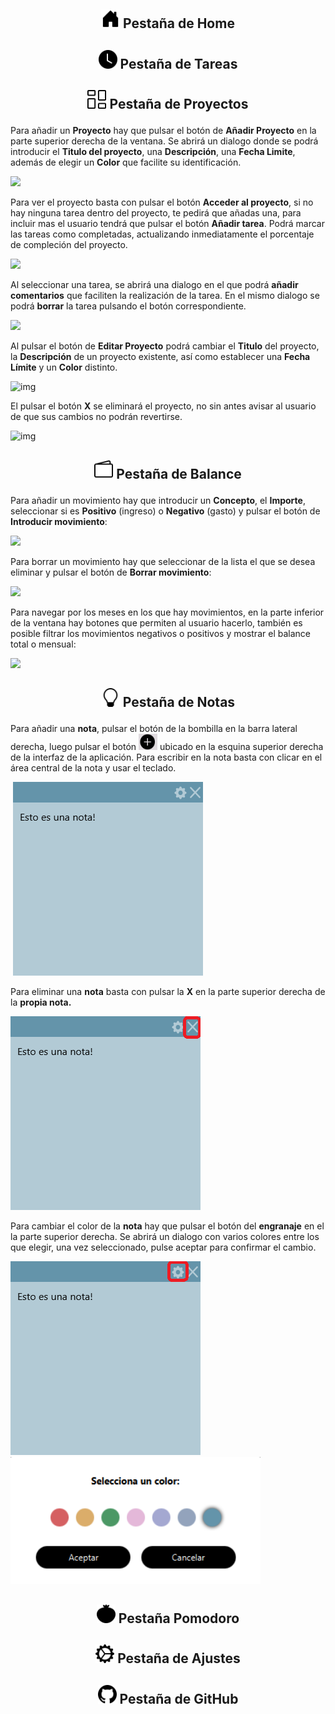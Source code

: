 ## <p align="center"><img src="/github_images/house-door-fill.svg" width="30" /> Pestaña de Home</p> 









## <p align="center"><img src="/github_images/clock-fill.svg" width="30" /> Pestaña de Tareas </p>





## <p align="center"><img src="/github_images/columns-gap.svg" width="30" /> Pestaña de Proyectos</p> 



Para añadir un **Proyecto** hay que pulsar el botón de **Añadir Proyecto** en la parte superior derecha de la ventana. Se abrirá un dialogo donde se podrá introducir el **Titulo del proyecto**, una **Descripción**, una **Fecha Limite**,  además de elegir un **Color** que facilite su identificación.



![](https://i.imgur.com/uLdFMIn.gif)



Para ver el proyecto basta con pulsar el botón **Acceder al proyecto**, si no hay ninguna tarea dentro del proyecto, te pedirá que añadas una, para incluir mas el usuario tendrá que pulsar el botón **Añadir tarea**. Podrá marcar las tareas como completadas, actualizando inmediatamente el porcentaje de compleción del proyecto.



![](https://i.imgur.com/1AWMqrM.gif)



Al seleccionar una tarea, se abrirá una dialogo en el que podrá **añadir comentarios** que faciliten la realización de la tarea. En el mismo dialogo se podrá **borrar** la tarea pulsando el botón correspondiente.



![](https://i.imgur.com/29fvBZw.gif)

Al pulsar el botón de **Editar Proyecto** podrá cambiar el **Titulo** del proyecto, la **Descripción** de un proyecto existente, así como establecer una **Fecha Límite** y un **Color** distinto.

![img](https://i.imgur.com/TtVFRXM.gif)



El pulsar el botón **X** se eliminará el proyecto, no sin antes avisar al usuario de que sus cambios no podrán revertirse.

![img](https://i.imgur.com/RzbGqvr.gif)

## <p align="center"><img src="/github_images/wallet2.svg" width="30" /> Pestaña de Balance</p> 





Para añadir un movimiento hay que introducir un **Concepto**, el **Importe**, seleccionar si es **Positivo** (ingreso) o **Negativo** (gasto) y pulsar el botón de **Introducir movimiento**:



![](https://i.imgur.com/WzD3D8s.gif)



Para borrar un movimiento hay que seleccionar de la lista el que se desea eliminar y pulsar el botón de **Borrar movimiento**:



![](https://i.imgur.com/JMCqL04.gif)



Para navegar por los meses en los que hay movimientos, en la parte inferior de la ventana hay botones que permiten al usuario hacerlo, también es posible filtrar los movimientos negativos o positivos y mostrar el balance total o mensual:



![](https://i.imgur.com/1cauxX1.gif)





## <p align="center"><img src="/github_images/lightbulb.svg" width="30"/> Pestaña de Notas</p>





Para añadir una **nota**, pulsar el botón de la bombilla en la barra lateral derecha, luego pulsar el botón <img src="/github_images/button.png" width="30" /> ubicado en la esquina superior derecha de la interfaz de la aplicación. Para escribir en la nota basta con clicar en el área central de la nota y usar el teclado.

​	<img src="/github_images/nota.png" width="" />



Para eliminar una **nota** basta con pulsar la **X** en la parte superior derecha de la **propia nota.**

<img src="/github_images/notadelete.png" width=""/>



Para cambiar el color de la **nota** hay que pulsar el botón del **engranaje** en el la parte superior derecha. Se abrirá un dialogo con varios colores entre los que elegir, una vez seleccionado, pulse aceptar para confirmar el cambio.

<img src="/github_images/notecolor.png" width="" />  <img src="/github_images/colorchooser.png" width="400" /> 







## <p align="center"><img src="/github_images/tomato.svg"  width="30"/> Pestaña Pomodoro</p> 

## <p align="center"><img src="/github_images/gear-wide-connected.svg" width="30" /> Pestaña de Ajustes</p>

## <p align="center"><img src="/github_images/github.svg" width="30" /> Pestaña de GitHub</p>

